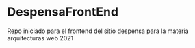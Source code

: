 # DespensaFrontEnd
Repo iniciado para el frontend del sitio despensa para la materia arquitecturas web 2021
